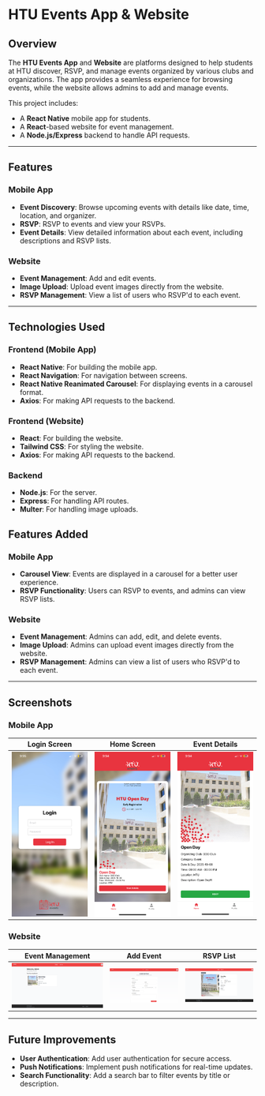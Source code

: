 # HTU Events App & Website

## Overview

The **HTU Events App** and **Website** are platforms designed to help students at HTU  discover, RSVP, and manage events organized by various clubs and organizations. The app provides a seamless experience for browsing events, while the website allows admins to add and manage events.

This project includes:
- A **React Native** mobile app for students.
- A **React**-based website for event management.
- A **Node.js/Express** backend to handle API requests.

---

## Features

### Mobile App
- **Event Discovery**: Browse upcoming events with details like date, time, location, and organizer.
- **RSVP**: RSVP to events and view your RSVPs.
- **Event Details**: View detailed information about each event, including descriptions and RSVP lists.

### Website
- **Event Management**: Add and edit events.
- **Image Upload**: Upload event images directly from the website.
- **RSVP Management**: View a list of users who RSVP'd to each event.

---

## Technologies Used

### Frontend (Mobile App)
- **React Native**: For building the mobile app.
- **React Navigation**: For navigation between screens.
- **React Native Reanimated Carousel**: For displaying events in a carousel format.
- **Axios**: For making API requests to the backend.

### Frontend (Website)
- **React**: For building the website.
- **Tailwind CSS**: For styling the website.
- **Axios**: For making API requests to the backend.

### Backend
- **Node.js**: For the server.
- **Express**: For handling API routes.
- **Multer**: For handling image uploads.

## Features Added

### Mobile App
- **Carousel View**: Events are displayed in a carousel for a better user experience.
- **RSVP Functionality**: Users can RSVP to events, and admins can view RSVP lists.

### Website
- **Event Management**: Admins can add, edit, and delete events.
- **Image Upload**: Admins can upload event images directly from the website.
- **RSVP Management**: Admins can view a list of users who RSVP'd to each event.

---

## Screenshots

### Mobile App
| Login Screen | Home Screen | Event Details |
|--------------|-------------|---------------|
| ![Login Screen](screenshots/login.png) | ![Home Screen](screenshots/home.png) | ![Event Details](screenshots/details.png) |

### Website
| Event Management | Add Event | RSVP List |
|------------------|-----------|-----------|
| ![Event Management](screenshots/website-events.png) | ![Add Event](screenshots/add-event.png) | ![RSVP List](screenshots/rsvp-list.png) |

---

## Future Improvements
- **User Authentication**: Add user authentication for secure access.
- **Push Notifications**: Implement push notifications for real-time updates.
- **Search Functionality**: Add a search bar to filter events by title or description.
